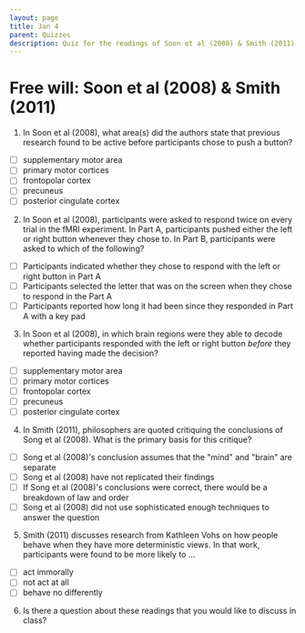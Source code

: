 ```yaml
---
layout: page
title: Jan 4
parent: Quizzes
description: Quiz for the readings of Soon et al (2008) & Smith (2011) on free will research in neuroscience and philosophy
---
```


# Free will: Soon et al (2008) & Smith (2011)

1. In Soon et al (2008), what area(s) did the authors state that previous research found to be active before participants chose to push a button? 
- [ ] supplementary motor area
- [ ] primary motor cortices
- [ ] frontopolar cortex
- [ ] precuneus
- [ ] posterior cingulate cortex

2. In Soon et al (2008), participants were asked to respond twice on every trial in the fMRI experiment. In Part A, participants pushed either the left or right button whenever they chose to. In Part B, participants were asked to which of the following? 
- [ ] Participants indicated whether they chose to respond with the left or right button in Part A
- [ ] Participants selected the letter that was on the screen when they chose to respond in the Part A 
- [ ] Participants reported how long it had been since they responded in Part A with a key pad

3. In Soon et al (2008), in which brain regions were they able to decode whether participants responded with the left or right button *before* they reported having made the decision? 
- [ ] supplementary motor area
- [ ] primary motor cortices
- [ ] frontopolar cortex
- [ ] precuneus
- [ ] posterior cingulate cortex

4. In Smith (2011), philosophers are quoted critiquing the conclusions of Song et al (2008). What is the primary basis for this critique?
- [ ] Song et al (2008)'s conclusion assumes that the "mind" and "brain" are separate
- [ ] Song et al (2008) have not replicated their findings
- [ ] If Song et al (2008)'s conclusions were correct, there would be a breakdown of law and order
- [ ] Song et al (2008) did not use sophisticated enough techniques to answer the question

5. Smith (2011) discusses research from Kathleen Vohs on how people behave when they have more deterministic views. In that work, participants were found to be more likely to ...
- [ ] act immorally
- [ ] not act at all
- [ ] behave no differently

6. Is there a question about these readings that you would like to discuss in class?
